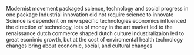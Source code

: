 Modernist movement packaged science, technology and social progress in one package
Industrial innovation did not require science to innovate
Science is dependent on new specific technologies
economics influenced the direction of technology, lots of money in the art market led to the renaissance
dutch commerce shaped dutch culture
industiralizaion led to great econimic growth, but at the cost of enviromental health
technology changes bring about economic, social, and cultural changes